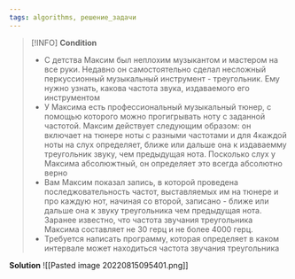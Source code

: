```yaml
---
tags: algorithms, решение_задачи
---
```



>[!INFO]
>**Condition**
>- С детства Максим был неплохим музыкантом и мастером на все руки. Недавно он самостоятельно сделал несложный перкуссионный музыкальный инструмент - треугольник. Ему нужно узнать, какова частота звука, издаваемого его инструментом
>- У Максима есть профессиональный музыкальный тюнер, с помощью которого можно прогигрывать ноту с заданной частотой. Максим действует следующим образом: он включает на тюнере ноты с разными частотами и для 4каждой ноты на слух определяет, ближе или дальше она к издаваемму треугольник звуку, чем предыдущая нота. Посколько слух у Максима абсолюжтный, он определяет это всегда абсолютно верно
>- Вам Максим показал запись, в которой проведена последжовательность частот, выставляемых им на тюнере и про каждую нот, начиная со второй, записано - ближе или дальше она к звуку треугольника чем предыдущая нота. Заранее известно, что частота звучания треугольника Максима составляет не 30 герц и не более 4000 герц.
>- Требуется написать программу, которая определяет в каком интервале может находиться частота звучания треугольника


**Solution**
![[Pasted image 20220815095401.png]]